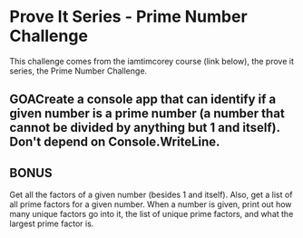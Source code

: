 # Prove It Series - Prime Number Challenge

This challenge comes from the iamtimcorey course (link below), the prove it series, the Prime Number Challenge.

## GOACreate a console app that can identify if a given number is a prime number (a number that cannot be divided by anything but 1 and itself). Don't depend on Console.WriteLine.

## BONUS

Get all the factors of a given number (besides 1 and itself). Also, get a list of all prime factors for a given number. When a number is given, print out how many unique factors go into it, the list of unique prime factors, and what the largest prime factor is.

